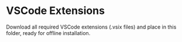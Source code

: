 # VSCode Extensions

Download all required VSCode extensions (.vsix files) and place in this folder, ready for offline installation.
